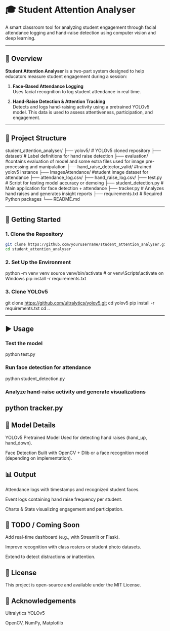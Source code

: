 # 🎓 Student Attention Analyser

A smart classroom tool for analyzing student engagement through facial attendance logging and hand-raise detection using computer vision and deep learning.

---

## 🧠 Overview

**Student Attention Analyser** is a two-part system designed to help educators measure student engagement during a session:

1. **Face-Based Attendance Logging**  
   Uses facial recognition to log student attendance in real time.

2. **Hand-Raise Detection & Attention Tracking**  
   Detects and logs hand-raising activity using a pretrained YOLOv5 model. This data is used to assess attentiveness, participation, and engagement.

---

## 📂 Project Structure

student_attention_analyser/ 
├── yolov5/ # YOLOv5 cloned repository 
├── dataset/ # Label definitions for hand raise detection 
├── evaluation/ #contains evaluation of model and some extra files used for image pre-processing and manipulation
├── hand_raise_detector_valid/ #trained yolov5 instance
├── ImagesAttendance/ #student image dataset for attendance 
├── attendance_log.csv/
├── hand_raise_log.csv/
├── test.py # Script for testing model accuracy or demoing 
├── student_detection.py # Main application for face detection + attendance 
├── tracker.py # Analyzes hand raises and generates insight reports 
├── requirements.txt # Required Python packages 
└── README.md

---

## 🚀 Getting Started

### 1. Clone the Repository

```bash
git clone https://github.com/yourusername/student_attention_analyser.git
cd student_attention_analyser
```

### 2. Set Up the Environment
python -m venv venv
source venv/bin/activate  # or venv\Scripts\activate on Windows
pip install -r requirements.txt

### 3. Clone YOLOv5
git clone https://github.com/ultralytics/yolov5.git
cd yolov5
pip install -r requirements.txt
cd ..

---

## ▶️ Usage
### Test the model
python test.py
### Run face detection for attendance
python student_detection.py
### Analyze hand-raise activity and generate visualizations
python tracker.py
---

## 🧠 Model Details
YOLOv5 Pretrained Model
Used for detecting hand raises (hand_up, hand_down).

Face Detection
Built with OpenCV + Dlib or a face recognition model (depending on implementation).

## 📊 Output
Attendance logs with timestamps and recognized student faces.

Event logs containing hand raise frequency per student.

Charts & Stats visualizing engagement and participation.

## 📝 TODO / Coming Soon
Add real-time dashboard (e.g., with Streamlit or Flask).

Improve recognition with class rosters or student photo datasets.

Extend to detect distractions or inattention.

## 📜 License
This project is open-source and available under the MIT License.

## 🙌 Acknowledgements
Ultralytics YOLOv5

OpenCV, NumPy, Matplotlib

